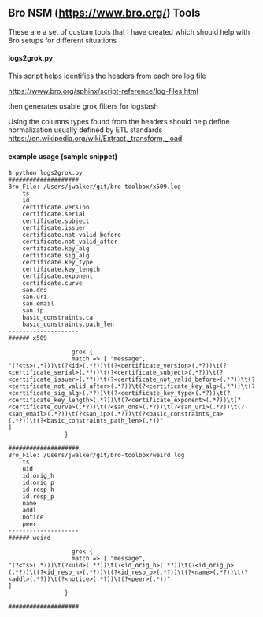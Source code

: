 ## Bro NSM (https://www.bro.org/) Tools

These are a set of custom tools that I have created which should help
with Bro setups for different situations

#### logs2grok.py
This script helps identifies the headers from each bro log file

https://www.bro.org/sphinx/script-reference/log-files.html

then generates usable grok filters for logstash

Using the columns types found from the headers should help define normalization
usually defined by ETL standards
https://en.wikipedia.org/wiki/Extract,_transform,_load

#### example usage (sample snippet)
```
$ python logs2grok.py
####################
Bro_File: /Users/jwalker/git/bro-toolbox/x509.log
    ts
    id
    certificate.version
    certificate.serial
    certificate.subject
    certificate.issuer
    certificate.not_valid_before
    certificate.not_valid_after
    certificate.key_alg
    certificate.sig_alg
    certificate.key_type
    certificate.key_length
    certificate.exponent
    certificate.curve
    san.dns
    san.uri
    san.email
    san.ip
    basic_constraints.ca
    basic_constraints.path_len
--------------------
###### x509

                  grok {
                  match => [ "message",
"(?<ts>(.*?))\t(?<id>(.*?))\t(?<certificate_version>(.*?))\t(?<certificate_serial>(.*?))\t(?<certificate_subject>(.*?))\t(?<certificate_issuer>(.*?))\t(?<certificate_not_valid_before>(.*?))\t(?<certificate_not_valid_after>(.*?))\t(?<certificate_key_alg>(.*?))\t(?<certificate_sig_alg>(.*?))\t(?<certificate_key_type>(.*?))\t(?<certificate_key_length>(.*?))\t(?<certificate_exponent>(.*?))\t(?<certificate_curve>(.*?))\t(?<san_dns>(.*?))\t(?<san_uri>(.*?))\t(?<san_email>(.*?))\t(?<san_ip>(.*?))\t(?<basic_constraints_ca>(.*?))\t(?<basic_constraints_path_len>(.*))"
]
                }

####################
Bro_File: /Users/jwalker/git/bro-toolbox/weird.log
    ts
    uid
    id.orig_h
    id.orig_p
    id.resp_h
    id.resp_p
    name
    addl
    notice
    peer
--------------------
###### weird

                  grok {
                  match => [ "message",
"(?<ts>(.*?))\t(?<uid>(.*?))\t(?<id_orig_h>(.*?))\t(?<id_orig_p>(.*?))\t(?<id_resp_h>(.*?))\t(?<id_resp_p>(.*?))\t(?<name>(.*?))\t(?<addl>(.*?))\t(?<notice>(.*?))\t(?<peer>(.*))"
]
                }

####################
```
